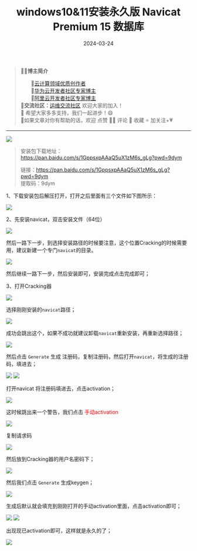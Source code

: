﻿---
title: windows10&11安装永久版 Navicat Premium 15 数据库
icon: circle-info
order: 11
tag:
- Windows
- mysql
- Navicat
- 运维
category:
- Windows
- mysql
pageview: false
date: 2024-03-24
comment: false
---

>👨‍🎓**博主简介**
>
>&emsp;&emsp;🏅[云计算领域优质创作者](https://blog.csdn.net/liu_chen_yang?type=blog)<br>
>&emsp;&emsp;🏅[华为云开发者社区专家博主](https://bbs.huaweicloud.com/community/myblog)<br>
>&emsp;&emsp;🏅[阿里云开发者社区专家博主](https://developer.aliyun.com/my?spm=a2c6h.13148508.setting.3.21fc4f0eCmz1v3#/article?_k=zooqoz)<br>
>💊**交流社区：**[运维交流社区](https://bbs.csdn.net/forums/lcy) 欢迎大家的加入！<br>
>🐋 希望大家多多支持，我们一起进步！😄<br>
>🎉如果文章对你有帮助的话，欢迎 点赞 👍🏻 评论 💬 收藏 ⭐️ 加关注+💗

---
![](https://lcy-blog.oss-cn-beijing.aliyuncs.com/blog/202412160951741.jpeg)



> 安装包下载地址：[https://pan.baidu.com/s/1GppsxpAAaQ5uX1zM6s_gLg?pwd=9dym
> ](https://pan.baidu.com/s/1GppsxpAAaQ5uX1zM6s_gLg?pwd=9dym)
> 
> 链接：https://pan.baidu.com/s/1GppsxpAAaQ5uX1zM6s_gLg?pwd=9dym  
> 提取码：9dym

1、下载安装包后解压打开，打开之后里面有三个文件如下图所示：

![](https://lcy-blog.oss-cn-beijing.aliyuncs.com/blog/202412160951626.png)



2、先安装navicat，双击安装文件（64位）

![](https://lcy-blog.oss-cn-beijing.aliyuncs.com/blog/202412160951766.png)


然后一路下一步，到选择安装路径的时候要注意，这个位置Cracking的时候需要用，建议新建一个专门`navicat`的目录。


![](https://lcy-blog.oss-cn-beijing.aliyuncs.com/blog/202412160951467.png)

然后继续一路下一步，然后安装即可，安装完成点击完成即可；

3、打开Cracking器

![](https://lcy-blog.oss-cn-beijing.aliyuncs.com/blog/202412160951942.png)


选择刚刚安装的`navicat`路径；

![](https://lcy-blog.oss-cn-beijing.aliyuncs.com/blog/202412160951103.png)

成功会跳出这个，如果不成功就建议卸载`navicat`重新安装，再重新选择路径；

![](https://lcy-blog.oss-cn-beijing.aliyuncs.com/blog/202412160951015.png)

然后点击 `Generate` 生成 注册码，复制注册码，然后打开`navicat`，将生成的注册码，填进去；

![](https://lcy-blog.oss-cn-beijing.aliyuncs.com/blog/202412160951172.png)
![](https://lcy-blog.oss-cn-beijing.aliyuncs.com/blog/202412160951206.png)

打开navicat 将注册码填进去，点击activation；

![](https://lcy-blog.oss-cn-beijing.aliyuncs.com/blog/202412160952029.png)

这时候跳出来一个警告，我们点击 <font color=red>手动activation</font>

![](https://lcy-blog.oss-cn-beijing.aliyuncs.com/blog/202412160952441.png)

复制请求码

![](https://lcy-blog.oss-cn-beijing.aliyuncs.com/blog/202412160952247.png)

然后放到Cracking器的用户名密码下；


![](https://lcy-blog.oss-cn-beijing.aliyuncs.com/blog/202412160952460.png)

然后我们点击 `Generate` 生成keygen；

![](https://lcy-blog.oss-cn-beijing.aliyuncs.com/blog/202412160952232.png)

生成后默认就会填充到刚刚打开的手动activation里面，点击activation即可；

![](https://lcy-blog.oss-cn-beijing.aliyuncs.com/blog/202412160952533.png)
![](https://lcy-blog.oss-cn-beijing.aliyuncs.com/blog/202412160952181.png)

出现现已activation即可，这样就是永久的了；

![](https://lcy-blog.oss-cn-beijing.aliyuncs.com/blog/202412160953246.png)


